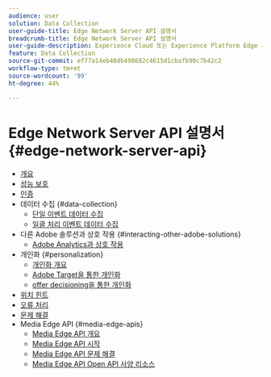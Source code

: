 ```yaml
---
audience: user
solution: Data Collection
user-guide-title: Edge Network Server API 설명서
breadcrumb-title: Edge Network Server API 설명서
user-guide-description: Experience Cloud 또는 Experience Platform Edge 서비스의 데이터 수집, 개인화, 광고 및 마케팅 사용 사례에 Edge Network Server API를 사용하십시오.
feature: Data Collection
source-git-commit: ef77a14eb40db490682c4615d1cbafb90c7b42c2
workflow-type: tm+mt
source-wordcount: '99'
ht-degree: 44%

---
```



# Edge Network Server API 설명서 {#edge-network-server-api}

* [개요](overview.md)
* [성능 보호](guardrails.md)
* [인증](authentication.md)
* 데이터 수집 {#data-collection}
   * [단일 이벤트 데이터 수집](interactive-data-collection.md)
   * [일괄 처리 이벤트 데이터 수집](non-interactive-data-collection.md)
* 다른 Adobe 솔루션과 상호 작용 {#interacting-other-adobe-solutions}
   * [Adobe Analytics과 상호 작용](interacting-adobe-analytics.md)
* 개인화 {#personalization}
   * [개인화 개요](personalization-overview.md)
   * [Adobe Target을 통한 개인화](personalization-target.md)
   * [offer decisioning을 통한 개인화](personalization-offer-decisioning.md)
* [위치 힌트](location-hints.md)
* [오류 처리](error-handling.md)
* [문제 해결](troubleshooting.md)
* Media Edge API {#media-edge-apis}
   * [Media Edge API 개요](media-edge-api/overview.md)
   * [Media Edge API 시작](media-edge-api/getting-started.md)
   * [Media Edge API 문제 해결](media-edge-api/troubleshooting.md)
   * [Media Edge API Open API 사양 리소스](media-edge-api/swagger.md)